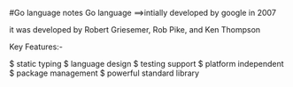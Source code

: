 #Go language notes
Go language ==>intially developed by google in 2007

it was developed by Robert Griesemer, Rob Pike, and Ken Thompson

Key Features:-

 $  static typing
 $  language design
 $  testing support
 $  platform independent
 $  package management
 $  powerful standard library

